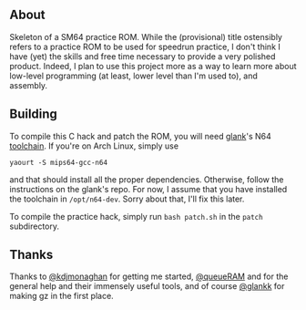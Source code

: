 ## About

Skeleton of a SM64 practice ROM. While the (provisional) title ostensibly refers to
a practice ROM to be used for speedrun practice, I don't think I have (yet) the
skills and free time necessary to provide a very polished product. Indeed, I plan
to use this project more as a way to learn more about low-level programming
(at least, lower level than I'm used to), and assembly.

## Building

To compile this C hack and patch the ROM, you will need [glank](https://github.com/glankk)'s
N64 [toolchain](https://github.com/glankk/n64). If you're on Arch Linux, simply use
```
yaourt -S mips64-gcc-n64
```
and that should install all the proper dependencies. Otherwise, follow
the instructions on the glank's repo. For now, I assume that
you have installed the toolchain in `/opt/n64-dev`. Sorry about that, I'll fix
this later.

To compile the practice hack, simply run `bash patch.sh` in the `patch`
subdirectory.

## Thanks

Thanks to [@kdjmonaghan](https://github.com/kdjmonaghan) for getting me started,
[@queueRAM](https://github.com/queueRAM) and for the general help and their immensely useful tools,
and of course [@glankk](https://github.com/glankk) for making gz in the first place.